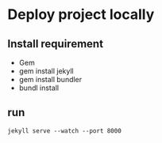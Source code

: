 # Deploy project locally
## Install requirement
- Gem 
- gem install jekyll
- gem install bundler
- bundl install 
## run 
``jekyll serve --watch --port 8000``